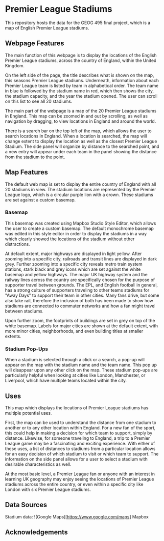# Premier League Stadiums
This repository hosts the data for the GEOG 495 final project, which is a map of English Premier League stadiums.

## Webpage Features
The main function of this webpage is to display the locations of the English Premier League stadiums, across the country of England, within the United Kingdom. 

On the left side of the page, the title describes what is shown on the map, this seasons Premier League stadiums. Underneath, information about each Premier League team is listed by team in alphabetical order. The team name in blue is followed by the stadium name in red, which then shows the city, the stadium capacity, and the year the stadium opened. The user can scroll on this list to see all 20 stadiums. 

The main part of the webpage is a map of the 20 Premier League stadiums in England. This map can be zoomed in and out by scrolling, as well as navigation by dragging, to view locations in England and around the world. 

There is a search bar on the top left of the map, which allows the user to search locations in England. When a location is searched, the map will change extent to display the location as well as the closest Premier League Stadium. The side panel will organize by distance to the searched point, and a new entry will appear under each team in the panel showing the distance from the stadium to the point. 

## Map Features
The default web map is set to display the entire country of England with all 20 stadiums in view. The stadium locations are represented by the Premier League logo, which is a circular purple lion with a crown. These stadiums are set against a custom basemap.

### Basemap
This basemap was created using Mapbox Studio Style Editor, which allows the user to create a custom basemap. The default monochrome basemap was edited in this style editor in order to display the stadiums in a way which clearly showed the locations of the stadium without other distractions. 

At default extent, major highways are displayed in light yellow. After zooming into a specific city, railroads and transit lines are displayed in dark grey. Further zooming into a specific city reveals metro train system stations, stark black and grey icons which are set against the white basemap and yellow highways. The major UK highway system and the railway lines across the country are specifically chosen for the purpose of supporter travel between grounds. The EPL, and English football in general, has a strong culture of supporters traveling to other teams stadiums for "Away Days" to support their team in other cities. Many fans drive, but some also take rail, therefore the inclusion of both has been made to show how stadiums are connected to commuter networks and how a fan might travel between stadiums. 

Upon further zoom, the footprints of buildings are set in grey on top of the white basemap. Labels for major cities are shown at the default extent, with more minor cities, neighborhoods, and even building titles at smaller extents. 

### Stadium Pop-Ups
When a stadium is selected through a click or a search, a pop-up will appear on the map with the stadium name and the team name. This pop up will disappear upon any other click on the map. These stadium pop-ups are particularly helpful when looking at cities like London, Manchester, or Liverpool, which have multiple teams located within the city. 

## Uses
This map which displays the locations of Premier League stadiums has multiple potential uses.

First, the map can be used to understand the distance from one stadium to another or to any other location within England. For a new fan of the sport, this could help in making a decision for which team to support, simply by distance. Likewise, for someone traveling to England, a trip to a Premier League game may be a fascinating and exciting experience. With either of these uses, a list of distances to stadiums from a particular location allows for an easy decision of which stadium to visit or which team to support. The information on the side panel allows for a user to select a stadium with desirable characteristics as well.

At the most basic level, a Premier League fan or anyone with an interest in learning UK geography may enjoy seeing the locations of Premier League stadiums across the entire country, or even within a specific city like London with six Premier League stadiums. 

## Data Sources
Stadium data: !(Google Maps)[https://www.google.com/maps]
Mapbox 
## Acknowledgements
